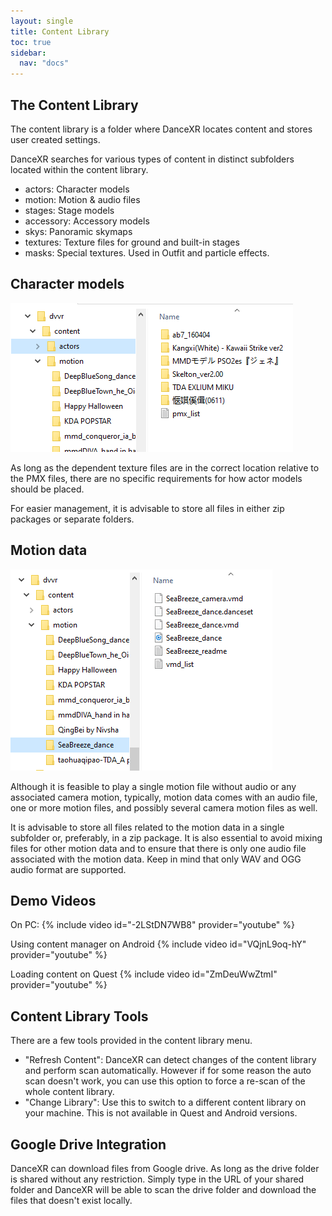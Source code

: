 ```yaml
---
layout: single
title: Content Library
toc: true
sidebar:
  nav: "docs"
---
```


## The Content Library

The content library is a folder where DanceXR locates content and stores user created settings. 

DanceXR searches for various types of content in distinct subfolders located within the content library. 
* actors: Character models 
* motion: Motion & audio files
* stages: Stage models 
* accessory: Accessory models
* skys: Panoramic skymaps
* textures: Texture files for ground and built-in stages
* masks: Special textures. Used in Outfit and particle effects.


## Character models

![Example of actors folder](/dancexr/content_actors.PNG)

As long as the dependent texture files are in the correct location relative to the PMX files, there are no specific requirements for how actor models should be placed.

For easier management, it is advisable to store all files in either zip packages or separate folders.


## Motion data

![Example of motion folder](/dancexr/content_motion.PNG)

Although it is feasible to play a single motion file without audio or any associated camera motion, typically, motion data comes with an audio file, one or more motion files, and possibly several camera motion files as well.

It is advisable to store all files related to the motion data in a single subfolder or, preferably, in a zip package. It is also essential to avoid mixing files for other motion data and to ensure that there is only one audio file associated with the motion data. Keep in mind that only WAV and OGG audio format are supported.


## Demo Videos

On PC:
{% include video id="-2LStDN7WB8" provider="youtube" %}


Using content manager on Android
{% include video id="VQjnL9oq-hY" provider="youtube" %}


Loading content on Quest
{% include video id="ZmDeuWwZtmI" provider="youtube" %}


## Content Library Tools
There are a few tools provided in the content library menu.

* "Refresh Content": DanceXR can detect changes of the content library and perform scan automatically. However if for some reason the auto scan doesn't work, you can use this option to force a re-scan of the whole content library. 
* "Change Library": Use this to switch to a different content library on your machine. This is not available in Quest and Android versions.

## Google Drive Integration
DanceXR can download files from Google drive. As long as the drive folder is shared without any restriction. Simply type in the URL of your shared folder and DanceXR will be able to scan the drive folder and download the files that doesn't exist locally.

